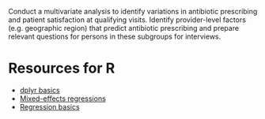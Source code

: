 Conduct a multivariate analysis to identify variations in antibiotic prescribing and patient satisfaction at qualifying visits. Identify provider-level factors (e.g. geographic region) that predict antibiotic prescribing and prepare relevant questions for persons in these subgroups for interviews.

# Resources for R

- [dplyr basics](https://r4ds.had.co.nz/transform.html)
- [Mixed-effects regressions](https://stats.idre.ucla.edu/r/dae/mixed-effects-logistic-regression/)
- [Regression basics](https://rpubs.com/joelrudinas03/425228)

